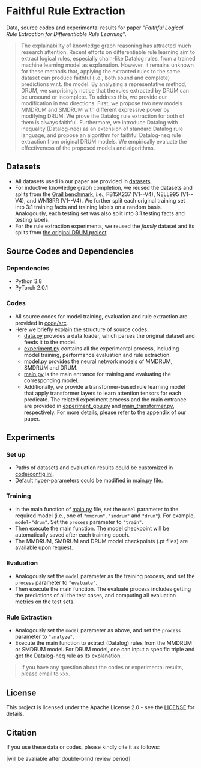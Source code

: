 # Faithful Rule Extraction

Data, source codes and experimental results for paper "*Faithful Logical Rule Extraction for Differentiable Rule Learning*". 

> The explainability of knowledge graph reasoning has attracted much research attention. Recent efforts on differentiable rule learning aim to extract logical rules, especially chain-like Datalog rules, from a trained machine learning model as explanation. However, it remains unknown for these methods that, applying the extracted rules to the same dataset can produce faithful (i.e., both sound and complete) predictions w.r.t. the model. By analyzing a representative method, DRUM, we surprisingly notice that the rules extracted by DRUM can be unsound or incomplete. To address this, we provide our modification in two directions. First, we propose two new models MMDRUM and SMDRUM with different expressive power by modifying DRUM. We prove the Datalog rule extraction for both of them is always faithful. Furthermore, we introduce Datalog with inequality (Datalog-neq) as an extension of standard Datalog rule language, and propose an algorithm for faithful Datalog-neq rule extraction from original DRUM models. We empirically evaluate the effectiveness of the proposed models and algorithms.

## Datasets

- All datasets used in our paper are provided in [datasets](https://github.com/xiaxia-wang/FaithfulRE/tree/main/datasets). 
- For inductive knowledge graph completion, we reused the datasets and splits from the [Grail benchmark](https://github.com/kkteru/grail/tree/master/data), i.e., FB15K237 (V1--V4), NELL995 (V1--V4), and WN18RR (V1--V4). We further split each original training set into 3:1 training facts and training labels on a random basis. Analogously, each testing set was also split into 3:1 testing facts and testing labels. 
- For the rule extraction experiments, we reused the *family* dataset and its splits from [the original DRUM project](https://github.com/alisadeghian/DRUM).

## Source Codes and Dependencies

### Dependencies

- Python 3.8
- PyTorch 2.0.1

### Codes

- All source codes for model training, evaluation and rule extraction are provided in [code/src](https://github.com/xiaxia-wang/FaithfulRE/tree/main/code/src). 
- Here we briefly explain the structure of source codes.
  - [data.py](https://github.com/xiaxia-wang/FaithfulRE/blob/main/code/src/data.py) provides a data loader, which parses the original dataset and feeds it to the model.
  - [experiment.py](https://github.com/xiaxia-wang/FaithfulRE/blob/main/code/src/experiment.py) contains all the experimental process, including model training, performance evaluation and rule extraction.
  - [model.py](https://github.com/xiaxia-wang/FaithfulRE/blob/main/code/src/model.py) provides the neural network models of MMDRUM, SMDRUM and DRUM.
  - [main.py](https://github.com/xiaxia-wang/FaithfulRE/blob/main/code/src/main.py) is the main entrance for training and evaluating the corresponding model.
  - Additionally, we provide a transformer-based rule learning model that apply transformer layers to learn attention tensors for each predicate. The related experiment process and the main entrance are provided in [experiment_gpu.py](https://github.com/xiaxia-wang/FaithfulRE/blob/main/code/src/experiment_gpu.py) and [main_transformer.py](https://github.com/xiaxia-wang/FaithfulRE/blob/main/code/src/main_transformer.py), respectively. For more details, please refer to the appendix of our paper.

## Experiments

### Set up

- Paths of datasets and evaluation results could be customized in [code/config.ini](https://github.com/xiaxia-wang/FaithfulRE/blob/main/code/config.ini). 
- Default hyper-parameters could be modified in [main.py](https://github.com/xiaxia-wang/FaithfulRE/blob/main/code/src/main.py) file.

### Training

- In the main function of [main.py](https://github.com/xiaxia-wang/FaithfulRE/blob/main/code/src/main.py) file, set the `model` parameter to the required model (i.e., one of `"mmdrum"`, `"smdrum"` and `"drum"`). For example, `model="drum"`. Set the `process` parameter to `"train"`. 
- Then execute the main function. The model checkpoint will be automatically saved after each training epoch.
- The MMDRUM, SMDRUM and DRUM model checkpoints (.pt files) are available upon request.

### Evaluation

- Analogously set the `model` parameter as the training process, and set the `process` parameter to `"evaluate"`. 
- Then execute the main function. The evaluate process includes getting the predictions of all the test cases, and computing all evaluation metrics on the test sets.

### Rule Extraction

- Analogously set the `model` parameter as above, and set the `process` parameter to `"analyze"`. 
- Execute the main function to extract (Datalog) rules from the MMDRUM or SMDRUM model. For DRUM model, one can input a specific triple and get the Datalog-neq rule as its explanation.



> If you have any question about the codes or experimental results, please email to xxx.

## License

This project is licensed under the Apache License 2.0 - see the [LICENSE](https://github.com/xiaxia-wang/FaithfulRE/blob/main/LICENSE) for details.

## Citation

If you use these data or codes, please kindly cite it as follows:

[will be avaliable after double-blind review period]

